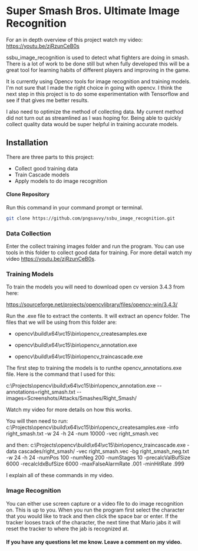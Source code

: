 # Super Smash Bros. Ultimate Image Recognition

For an in depth overview of this project watch my video:
https://youtu.be/zjRzunCeB0s

ssbu_image_recognition is used to detect what fighters are doing in smash. There is a lot of work to be done still but when fully developed this will be a great tool for learning habits of different players and improving in the game.

It is currently using Opencv tools for image recognition and training models. I'm not sure that I made the right choice in going with opencv. I think the next step in this project is to do some experimentation with Tensorflow and see if that gives me better results. 

I also need to optimize the method of collecting data. My current method did not turn out as streamlined as I was hoping for. Being able to quickly collect quality data would be super helpful in training accurate models.

## Installation

There are three parts to this project:
- Collect good training data
- Train Cascade models
- Apply models to do image recognition

#### Clone Repository

Run this command in your command prompt or terminal.

```bash
git clone https://github.com/pngsavvy/ssbu_image_recognition.git
```

### Data Collection

Enter the collect training images folder and run the program. You can use tools in this folder to collect good data for training. For more detail watch my video https://youtu.be/zjRzunCeB0s.

### Training Models

To train the models you will need to download open cv version 3.4.3 from here: 

https://sourceforge.net/projects/opencvlibrary/files/opencv-win/3.4.3/

Run the .exe file to extract the contents. It will extract an opencv folder. The files that we will be using from this folder are:

- opencv\build\x64\vc15\bin\opencv_createsamples.exe

- opencv\build\x64\vc15\bin\opencv_annotation.exe

- opencv\build\x64\vc15\bin\opencv_traincascade.exe

The first step to training the models is to runthe opencv_annotations.exe file. Here is the command that I used for this:

c:\Projects\opencv\build\x64\vc15\bin\opencv_annotation.exe --annotations=right_smash.txt --images=Screenshots/Attacks/Smashes/Right_Smash/

Watch my video for more details on how this works.

You will then need to run:
c:\Projects\opencv\build\x64\vc15\bin\opencv_createsamples.exe -info right_smash.txt -w 24 -h 24 -num 10000 -vec right_smash.vec

and then:
c:\Projects\opencv\build\x64\vc15\bin\opencv_traincascade.exe -data cascades/right_smash/ -vec right_smash.vec -bg right_smash_neg.txt -w 24 -h 24 -numPos 100 -numNeg 200 -numStages 10 -precalcValBufSize 6000 -recalcIdxBufSize 6000 -maxFalseAlarmRate .001 -minHitRate .999

I explain all of these commands in my video.

### Image Recognition

You can either use screen capture or a video file to do image recognition on. This is up to you. When you run the program first select the character that you would like to track and then click the space bar or enter. If the tracker looses track of the character, the next time that Mario jabs it will reset the tracker to where the jab is recognized at.

#### If you have any questions let me know. Leave a comment on my video.
